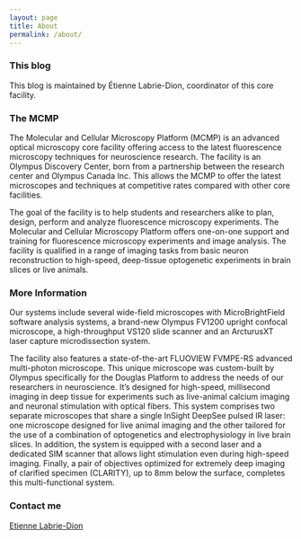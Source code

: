 ```yaml
---
layout: page
title: About
permalink: /about/
---
```

### This blog
This blog is maintained by Étienne Labrie-Dion, coordinator of this core facility.

### The MCMP

The Molecular and Cellular Microscopy Platform (MCMP) is an advanced optical microscopy core facility offering access to the latest fluorescence microscopy techniques for neuroscience research. The facility is an Olympus Discovery Center, born from a partnership between the research center and Olympus Canada Inc. This allows the MCMP to offer the latest microscopes and techniques at competitive rates compared with other core facilities.

The goal of the facility is to help students and researchers alike to plan, design, perform and analyze fluorescence microscopy experiments. The Molecular and Cellular Microscopy Platform offers one-on-one support and training for fluorescence microscopy experiments and image analysis. The facility is qualified in a range of imaging tasks from basic neuron reconstruction to high-speed, deep-tissue optogenetic experiments in brain slices or live animals.

### More Information

Our systems include several wide-field microscopes with MicroBrightField software analysis systems, a brand-new Olympus FV1200 upright confocal microscope, a high-throughput VS120 slide scanner and an ArcturusXT laser capture microdissection system.

The facility also features a state-of-the-art FLUOVIEW FVMPE-RS advanced multi-photon microscope. This unique microscope was custom-built by Olympus specifically for the Douglas Platform to address the needs of our researchers in neuroscience. It’s designed for high-speed, millisecond imaging in deep tissue for experiments such as live-animal calcium imaging and neuronal stimulation with optical fibers. This system comprises two separate microscopes that share a single InSight DeepSee pulsed IR laser: one microscope designed for live animal imaging and the other tailored for the use of a combination of optogenetics and electrophysiology in live brain slices. In addition, the system is equipped with a second laser and a dedicated SIM scanner that allows light stimulation even during high-speed imaging. Finally, a pair of objectives optimized for extremely deep imaging of clarified specimen (CLARITY), up to 8mm below the surface, completes this multi-functional system.

### Contact me

[Etienne Labrie-Dion](mailto:etienne.labrie-dion@douglas.mcgill.ca)
